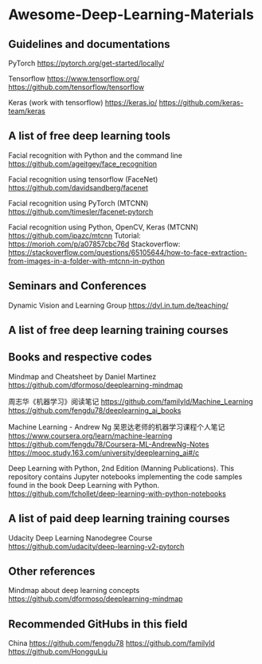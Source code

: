 # Awesome-Deep-Learning-Materials

## Guidelines and documentations

PyTorch
https://pytorch.org/get-started/locally/

Tensorflow
https://www.tensorflow.org/
https://github.com/tensorflow/tensorflow

Keras (work with tensorflow)
https://keras.io/
https://github.com/keras-team/keras


## A list of free deep learning tools 

Facial recognition with Python and the command line
https://github.com/ageitgey/face_recognition

Facial recognition using tensorflow (FaceNet)
https://github.com/davidsandberg/facenet

Facial recognition using PyTorch (MTCNN)
https://github.com/timesler/facenet-pytorch

Facial recognition using Python, OpenCV, Keras (MTCNN)
https://github.com/ipazc/mtcnn
Tutorial: https://morioh.com/p/a07857cbc76d
Stackoverflow: https://stackoverflow.com/questions/65105644/how-to-face-extraction-from-images-in-a-folder-with-mtcnn-in-python


## Seminars and Conferences
Dynamic Vision and Learning Group
https://dvl.in.tum.de/teaching/


## A list of free deep learning training courses


## Books and respective codes

Mindmap and Cheatsheet by Daniel Martinez
https://github.com/dformoso/deeplearning-mindmap

周志华《机器学习》阅读笔记
https://github.com/familyld/Machine_Learning
https://github.com/fengdu78/deeplearning_ai_books

Machine Learning - Andrew Ng 吴恩达老师的机器学习课程个人笔记
https://www.coursera.org/learn/machine-learning
https://github.com/fengdu78/Coursera-ML-AndrewNg-Notes
https://mooc.study.163.com/university/deeplearning_ai#/c

Deep Learning with Python, 2nd Edition (Manning Publications).
This repository contains Jupyter notebooks implementing the code samples found in the book Deep Learning with Python.
https://github.com/fchollet/deep-learning-with-python-notebooks


## A list of paid deep learning training courses

Udacity Deep Learning Nanodegree Course
https://github.com/udacity/deep-learning-v2-pytorch


## Other references 

Mindmap about deep learning concepts
https://github.com/dformoso/deeplearning-mindmap


## Recommended GitHubs in this field

China
https://github.com/fengdu78
https://github.com/familyld
https://github.com/HongguLiu



